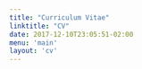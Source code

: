 ```yaml
---
title: "Curriculum Vitae"
linktitle: "CV"
date: 2017-12-10T23:05:51-02:00
menu: 'main'
layout: 'cv'
---
```

